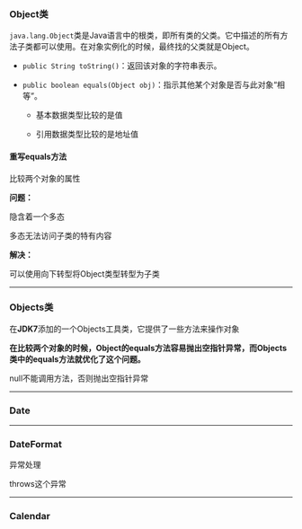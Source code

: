 ### Object类

`java.lang.Object`类是Java语言中的根类，即所有类的父类。它中描述的所有方法子类都可以使用。在对象实例化的时候，最终找的父类就是Object。

* `public String toString()`：返回该对象的字符串表示。



* `public boolean equals(Object obj)`：指示其他某个对象是否与此对象“相等”。

  - 基本数据类型比较的是值

  - 引用数据类型比较的是地址值

####  重写equals方法

比较两个对象的属性

**问题：**

隐含着一个多态

多态无法访问子类的特有内容

**解决：**

可以使用向下转型将Object类型转型为子类

---

### Objects类

在**JDK7**添加的一个Objects工具类，它提供了一些方法来操作对象

**在比较两个对象的时候，Object的equals方法容易抛出空指针异常，而Objects类中的equals方法就优化了这个问题。**

null不能调用方法，否则抛出空指针异常



---

### Date



---

### DateFormat

异常处理

throws这个异常



---

### Calendar



